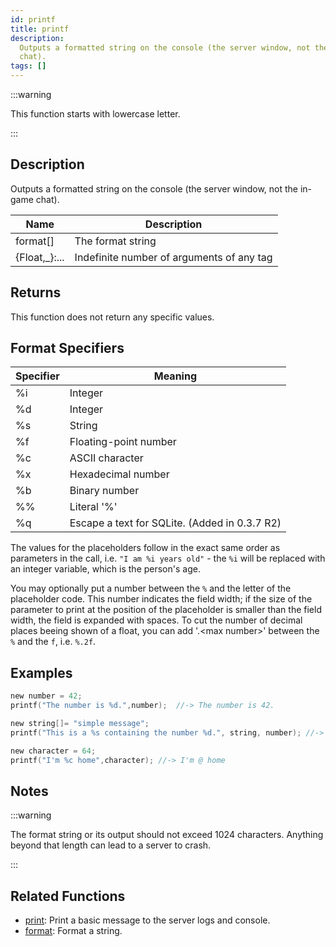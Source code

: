 ```yaml
---
id: printf
title: printf
description:
  Outputs a formatted string on the console (the server window, not the in-game
  chat).
tags: []
---
```


:::warning

This function starts with lowercase letter.

:::

## Description

Outputs a formatted string on the console (the server window, not the in-game
chat).

| Name           | Description                               |
| -------------- | ----------------------------------------- |
| format[]       | The format string                         |
| {Float,\_}:... | Indefinite number of arguments of any tag |

## Returns

This function does not return any specific values.

## Format Specifiers

| Specifier | Meaning                                       |
| --------- | --------------------------------------------- |
| %i        | Integer                                       |
| %d        | Integer                                       |
| %s        | String                                        |
| %f        | Floating-point number                         |
| %c        | ASCII character                               |
| %x        | Hexadecimal number                            |
| %b        | Binary number                                 |
| %%        | Literal '%'                                   |
| %q        | Escape a text for SQLite. (Added in 0.3.7 R2) |

The values for the placeholders follow in the exact same order as parameters in the call, i.e. `"I am %i years old"` - the `%i` will be replaced with an integer variable, which is the person's age.

You may optionally put a number between the `%` and the letter of the placeholder code. This number indicates the field width; if the size of the parameter to print at the position of the placeholder is smaller than the field width, the field is expanded with spaces. To cut the number of decimal places beeing shown of a float, you can add '.\<max number\>' between the `%` and the `f`, i.e. `%.2f`.

## Examples

```c
new number = 42;
printf("The number is %d.",number);  //-> The number is 42.

new string[]= "simple message";
printf("This is a %s containing the number %d.", string, number); //-> This is a simple message containing the number 42.

new character = 64;
printf("I'm %c home",character); //-> I'm @ home
```

## Notes

:::warning

The format string or its output should not exceed 1024 characters. Anything
beyond that length can lead to a server to crash.

:::

## Related Functions

- [print](./print.md): Print a basic message to the server logs and console.
- [format](./format.md): Format a string.

